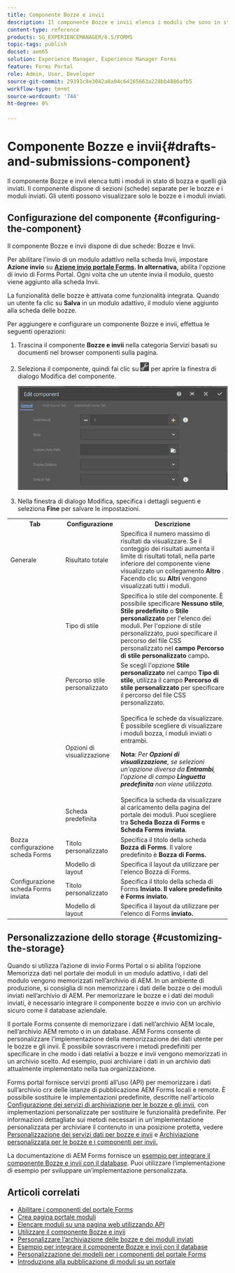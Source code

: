 ```yaml
---
title: Componente Bozze e invii
description: Il componente Bozze e invii elenca i moduli che sono in stato Bozza e sono già stati inviati. Puoi personalizzare l’aspetto e lo stile del componente.
content-type: reference
products: SG_EXPERIENCEMANAGER/6.5/FORMS
topic-tags: publish
docset: aem65
solution: Experience Manager, Experience Manager Forms
feature: Forms Portal
role: Admin, User, Developer
source-git-commit: 29391c8e3042a8a04c64165663a228bb4886afb5
workflow-type: tm+mt
source-wordcount: '744'
ht-degree: 0%

---
```


# Componente Bozze e invii{#drafts-and-submissions-component}

Il componente Bozze e invii elenca tutti i moduli in stato di bozza e quelli già inviati. Il componente dispone di sezioni (schede) separate per le bozze e i moduli inviati. Gli utenti possono visualizzare solo le bozze e i moduli inviati.

## Configurazione del componente {#configuring-the-component}

Il componente Bozze e invii dispone di due schede: Bozze e Invii.

Per abilitare l&#39;invio di un modulo adattivo nella scheda Invii, impostare **Azione invio** su **[Azione invio portale Forms](../../forms/using/configuring-submit-actions.md). In alternativa,** abilita l&#39;opzione di invio di Forms Portal. Ogni volta che un utente invia il modulo, questo viene aggiunto alla scheda Invii.

La funzionalità delle bozze è attivata come funzionalità integrata. Quando un utente fa clic su **Salva** in un modulo adattivo, il modulo viene aggiunto alla scheda delle bozze.

Per aggiungere e configurare un componente Bozze e invii, effettua le seguenti operazioni:

1. Trascina il componente **Bozze e invii** nella categoria Servizi basati su documenti nel browser componenti sulla pagina.
1. Seleziona il componente, quindi fai clic su ![settings_icon](assets/settings_icon.png) per aprire la finestra di dialogo Modifica del componente.

   ![Componente bozze e invio](assets/drafts-submissions-edit.png)

1. Nella finestra di dialogo Modifica, specifica i dettagli seguenti e seleziona **Fine** per salvare le impostazioni.

<table>
 <tbody>
  <tr>
   <th>Tab</th>
   <th>Configurazione</th>
   <th>Descrizione</th>
  </tr>
  <tr>
   <td>Generale</td>
   <td>Risultato totale</td>
   <td>Specifica il numero massimo di risultati da visualizzare. Se il conteggio dei risultati aumenta il limite di risultati totali, nella parte inferiore del componente viene visualizzato un collegamento <strong>Altro </strong>. Facendo clic su <strong>Altri </strong> vengono visualizzati tutti i moduli. </td>
  </tr>
  <tr>
   <td> </td>
   <td>Tipo di stile</td>
   <td>Specifica lo stile del componente. È possibile specificare <strong>Nessuno stile</strong>, <strong>Stile predefinito</strong> o <strong>Stile personalizzato</strong> per l'elenco dei moduli. Per l'opzione di stile personalizzato, puoi specificare il percorso del file CSS personalizzato nel <strong>campo Percorso di stile personalizzato </strong>campo<strong>.</strong></td>
  </tr>
  <tr>
   <td> </td>
   <td>Percorso stile personalizzato</td>
   <td>Se scegli l'opzione <strong>Stile personalizzato</strong> nel campo <strong>Tipo di stile</strong>, utilizza il campo <strong>Percorso di stile personalizzato</strong> per specificare il percorso del file CSS personalizzato. </td>
  </tr>
  <tr>
   <td> </td>
   <td>Opzioni di visualizzazione</td>
   <td><p>Specifica le schede da visualizzare. È possibile scegliere di visualizzare i moduli bozza, i moduli inviati o entrambi. </p> <p><strong>Nota</strong>:<em> Per <strong>Opzioni di visualizzazione</strong>, se selezioni un'opzione diversa da <strong>Entrambi</strong>, l'opzione di campo <strong>Linguetta predefinita</strong> non viene utilizzata.</em></p> </td>
  </tr>
  <tr>
   <td> </td>
   <td>Scheda predefinita</td>
   <td>Specifica la scheda da visualizzare al caricamento della pagina del portale dei moduli. Puoi scegliere tra <strong>Scheda Bozza di Forms</strong> e <strong>Scheda Forms inviata</strong>.</td>
  </tr>
  <tr>
   <td>Bozza configurazione scheda Forms</td>
   <td>Titolo personalizzato</td>
   <td>Specifica il titolo della scheda <strong>Bozza di Forms</strong>. Il valore predefinito è <strong>Bozza di Forms.</strong></td>
  </tr>
  <tr>
   <td> </td>
   <td>Modello di layout</td>
   <td>Specifica il layout da utilizzare per l'elenco Bozza di Forms.</td>
  </tr>
  <tr>
   <td>Configurazione scheda Forms inviata</td>
   <td>Titolo personalizzato </td>
   <td>Specifica il titolo della scheda </strong> di Forms <strong>Inviato. Il valore predefinito è <strong>Forms inviato.</strong></td>
  </tr>
  <tr>
   <td> </td>
   <td>Modello di layout</td>
   <td>Specifica il layout da utilizzare per l'elenco </strong> di Forms<strong> inviato. </td>
  </tr>
 </tbody>
</table>

## Personalizzazione dello storage {#customizing-the-storage}

Quando si utilizza l’azione di invio Forms Portal o si abilita l’opzione Memorizza dati nel portale dei moduli in un modulo adattivo, i dati del modulo vengono memorizzati nell’archivio di AEM. In un ambiente di produzione, si consiglia di non memorizzare i dati delle bozze o dei moduli inviati nell’archivio di AEM. Per memorizzare le bozze e i dati dei moduli inviati, è necessario integrare il componente bozze e invio con un archivio sicuro come il database aziendale.

Il portale Forms consente di memorizzare i dati nell’archivio AEM locale, nell’archivio AEM remoto o in un database. AEM Forms consente di personalizzare l’implementazione della memorizzazione dei dati utente per le bozze e gli invii. È possibile sovrascrivere i metodi predefiniti per specificare in che modo i dati relativi a bozze e invii vengono memorizzati in un archivio scelto. Ad esempio, puoi archiviare i dati in un archivio dati attualmente implementato nella tua organizzazione.

Forms portal fornisce servizi pronti all’uso (API) per memorizzare i dati sull’archivio crx delle istanze di pubblicazione AEM Forms locali e remote. È possibile sostituire le implementazioni predefinite, descritte nell&#39;articolo [Configurazione dei servizi di archiviazione per le bozze e gli invii](/help/forms/using/configuring-draft-submission-storage.md), con implementazioni personalizzate per sostituire le funzionalità predefinite. Per informazioni dettagliate sui metodi necessari in un&#39;implementazione personalizzata per archiviare il contenuto in una posizione protetta, vedere [Personalizzazione dei servizi dati per bozze e invii](/help/forms/using/custom-draft-submission-data-services.md) e [Archiviazione personalizzata per le bozze e i componenti per invii.](/help/forms/using/adding-custom-storage-provider-forms.md)

La documentazione di AEM Forms fornisce un [esempio per integrare il componente Bozze e invii con il database](integrate-draft-submission-database.md). Puoi utilizzare l’implementazione di esempio per sviluppare un’implementazione personalizzata.

## Articoli correlati

* [Abilitare i componenti del portale Forms](/help/forms/using/enabling-forms-portal-components.md)
* [Crea pagina portale moduli](/help/forms/using/creating-form-portal-page.md)
* [Elencare moduli su una pagina web utilizzando API](/help/forms/using/listing-forms-webpage-using-apis.md)
* [Utilizzare il componente Bozze e invii](/help/forms/using/draft-submission-component.md)
* [Personalizzare l’archiviazione delle bozze e dei moduli inviati](/help/forms/using/draft-submission-component.md)
* [Esempio per integrare il componente Bozze e invii con il database](/help/forms/using/integrate-draft-submission-database.md)
* [Personalizzazione dei modelli per i componenti del portale Forms](/help/forms/using/customizing-templates-forms-portal-components.md)
* [Introduzione alla pubblicazione di moduli su un portale](/help/forms/using/introduction-publishing-forms.md)
